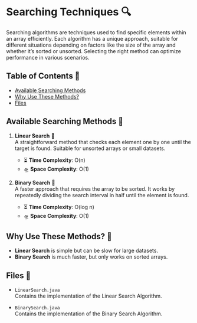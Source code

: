 # Searching Techniques 🔍

Searching algorithms are techniques used to find specific elements within an array efficiently. Each algorithm has a unique approach, suitable for different situations depending on factors like the size of the array and whether it’s sorted or unsorted. Selecting the right method can optimize performance in various scenarios.

## Table of Contents 📑
- [Available Searching Methods](#available-searching-methods)
- [Why Use These Methods?](#why-use-these-methods?)
- [Files](#files)

## Available Searching Methods 📑

1. **Linear Search** 📏  
   A straightforward method that checks each element one by one until the target is found. Suitable for unsorted arrays or small datasets.

   - ⏳ **Time Complexity**: O(n)
   - 🛸 **Space Complexity**: O(1)

2. **Binary Search** 📶  
   A faster approach that requires the array to be sorted. It works by repeatedly dividing the search interval in half until the element is found.

   - ⏳ **Time Complexity**: O(log n)
   - 🛸 **Space Complexity**: O(1)

## Why Use These Methods? 🌟

- **Linear Search** is simple but can be slow for large datasets.
- **Binary Search** is much faster, but only works on sorted arrays.

## Files 📂

- `LinearSearch.java`  
  Contains the implementation of the Linear Search Algorithm.

- `BinarySearch.java`  
  Contains the implementation of the Binary Search Algorithm.
